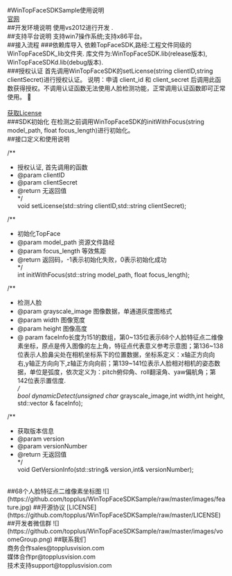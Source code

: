 #WinTopFaceSDKSample使用说明
<br>
[官网](http://www.voome.cn)
<br>
##开发环境说明
使用vs2012进行开发 .
<br>
##支持平台说明
支持win7操作系统;支持x86平台。
<br>
##接入流程
###依赖库导入
依赖TopFaceSDK,路经:工程文件同级的WinTopFaceSDK_lib文件夹. 库文件为:WinTopFaceSDK.lib(release版本), WinTopFaceSDKd.lib(debug版本).
<br>
###授权认证
首先调用WinTopFaceSDK的setLicense(string clientID,string clientSecret)进行授权认证。
说明：申请 client_id 和 client_secret 后调用此函数获得授权。不调用认证函数无法使用人脸检测功能，正常调用认证函数即可正常使用。

<br>
<br>
[获取License](http://www.voome.cn/register/index.shtml)
<br>
###SDK初始化
在检测之前调用WinTopFaceSDK的initWithFocus(string model_path, float focus_length)进行初始化。
<br>
##接口定义和使用说明

/**<br> 
* 授权认证, 首先调用的函数<br> 
* @param clientID<br>
* @param clientSecret<br>
* @return 无返回值<br>
*/<br>
void setLicense(std::string clientID,std::string clientSecret);

/**<br> 
* 初始化TopFace<br> 
* @param model_path 资源文件路经<br>
* @param focus_length 等效焦距<br>
* @return 返回码，-1表示初始化失败，0表示初始化成功<br>
*/<br> 
int initWithFocus(std::string model_path, float focus_length);

/**<br>
 * 检测人脸<br>
 * @param grayscale_image 图像数据，单通道灰度图格式<br>
 * @param width  图像宽度<br>
 * @param height 图像高度<br>
 * @ param faceInfo长度为151的数组，第0~135位表示68个人脸特征点二维像素坐标，原点是传入图像的左上角，特征点代表意义参考示意图；第136~138位表示人脸鼻尖处在相机坐标系下的位置数据，坐标系定义：x轴正方向向右,y轴正方向向下,z轴正方向向前；第139~141位表示人脸相对相机的姿态数据，单位是弧度，依次定义为：pitch俯仰角、roll翻滚角、yaw偏航角；第142位表示置信度.<br>
 */<br>
bool dynamicDetect(unsigned char* grayscale_image,int width,int height, std::vector<float> & faceInfo);

/**<br> 
* 获取版本信息<br> 
* @param version<br>
* @param versionNumber<br>
* @return 无返回值<br>
*/<br>
void GetVersionInfo(std::string& version,int& versionNumber);



<br>
##68个人脸特征点二维像素坐标图
![](https://github.com/topplus/WinTopFaceSDKSample/raw/master/images/feature.jpg)
##开源协议
[LICENSE](https://github.com/topplus/WinTopFaceSDKSample/raw/master/LICENSE)
##开发者微信群
![](https://github.com/topplus/WinTopFaceSDKSample/raw/master/images/voomeGroup.png)
##联系我们
<br>
商务合作sales@topplusvision.com
<br>
媒体合作pr@topplusvision.com
<br>
技术支持support@topplusvision.com